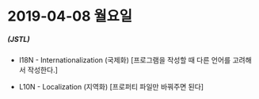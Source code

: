 # 2019-04-08 월요일

##### (JSTL)
- I18N - Internationalization (국제화) [프로그램을 작성할 때 다른 언어를 고려해서 작성한다.]

- L10N - Localization (지역화) [프로퍼티 파일만 바꿔주면 된다]
